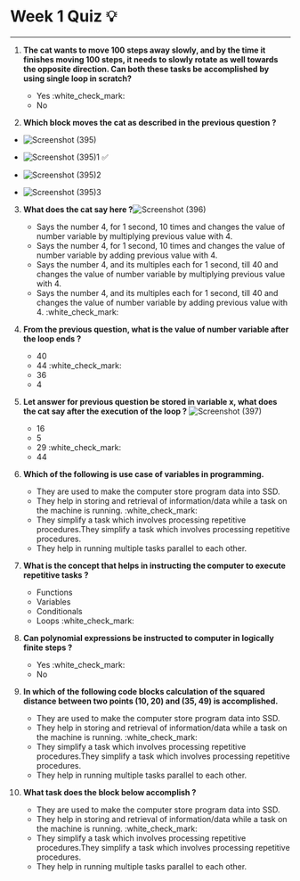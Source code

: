 # Week 1 Quiz :bulb:
***

1. **The cat wants to move 100 steps away slowly, and by the time it finishes moving 100 steps, it needs to slowly rotate as well towards the opposite direction. Can both these tasks be accomplished by using single loop in scratch?**
   <ul>
      <li style="list-style-type: circle;">Yes :white_check_mark:</li>
      <li style="list-style-type: circle;">No</li>
   </ul>

2. **Which block moves the cat as described in the previous question ?**
  - ![Screenshot (395)](https://github.com/user-attachments/assets/41b2bf52-cc87-4896-a98b-819de8938fa9)

  - ![Screenshot (395)1](https://github.com/user-attachments/assets/66c0ce7d-32cb-468b-9b1d-d18159757b3b) :white_check_mark:

  - ![Screenshot (395)2](https://github.com/user-attachments/assets/02d3036a-c9d8-4fb4-9f23-96e21433b630)

  - ![Screenshot (395)3](https://github.com/user-attachments/assets/04987fd2-b47a-426e-82f3-8291c19770b5)

3. **What does the cat say here ?**![Screenshot (396)](https://github.com/user-attachments/assets/79f45be0-4238-4362-ae8e-3cd52b88cd5b)
   <ul>
      <li style="list-style-type: circle;">Says the number 4, for 1 second, 10 times and changes the value of number variable by multiplying previous value with 4. </li>
      <li style="list-style-type: circle;">Says the number 4, for 1 second, 10 times and changes the value of number variable by adding previous value with 4.</li>
      <li style="list-style-type: circle;">Says the number 4, and its multiples each for 1 second, till 40 and changes the value of number variable by multiplying previous value with 4.</li>
      <li style="list-style-type: circle;">Says the number 4, and its multiples each for 1 second, till 40 and changes the value of number variable by adding previous value with 4. :white_check_mark:</li> 
   </ul>

4. **From the previous question, what is the value of number variable after the loop ends ?**
   <ul>
      <li style="list-style-type: circle;">40 </li>
      <li style="list-style-type: circle;">44 :white_check_mark:</li>
      <li style="list-style-type: circle;">36</li>
      <li style="list-style-type: circle;">4 </li>
   </ul>

5. **Let answer for previous question be stored in variable x, what does the cat say after the execution of the loop ?**
   ![Screenshot (397)](https://github.com/user-attachments/assets/0ae62837-52cf-4463-b96d-32ca6655d50a)
   <ul>
      <li style="list-style-type: circle;">16 </li>
      <li style="list-style-type: circle;">5 </li>
      <li style="list-style-type: circle;">29 :white_check_mark:</li>
      <li style="list-style-type: circle;">44 </li>
   </ul>

6. **Which of the following is use case of variables in programming.**
   <ul>
      <li style="list-style-type: circle;">They are used to make the computer store program data into SSD.</li>
      <li style="list-style-type: circle;">They help in storing and retrieval of information/data while a task on the machine is running. :white_check_mark:</li>
      <li style="list-style-type: circle;">They simplify a task which involves processing repetitive procedures.They simplify a task which involves processing repetitive procedures.</li>
      <li style="list-style-type: circle;">They help in running multiple tasks parallel to each other.</li>
   </ul>

7. **What is the concept that helps in instructing the computer to execute repetitive tasks ?**
   <ul>
      <li style="list-style-type: circle;">Functions</li>
      <li style="list-style-type: circle;">Variables</li>
      <li style="list-style-type: circle;">Conditionals</li>
      <li style="list-style-type: circle;">Loops :white_check_mark:</li>
   </ul>

8. **Can polynomial expressions be instructed to computer in logically finite steps ?**
   <ul>
      <li style="list-style-type: circle;">Yes :white_check_mark:</li>
      <li style="list-style-type: circle;">No </li>
   </ul>

9. **In which of the following code blocks calculation of the squared distance between two points (10, 20) and (35, 49) is accomplished.**
   <ul>
      <li style="list-style-type: circle;">They are used to make the computer store program data into SSD.</li>
      <li style="list-style-type: circle;">They help in storing and retrieval of information/data while a task on the machine is running. :white_check_mark:</li>
      <li style="list-style-type: circle;">They simplify a task which involves processing repetitive procedures.They simplify a task which involves processing repetitive procedures.</li>
      <li style="list-style-type: circle;">They help in running multiple tasks parallel to each other.</li>
   </ul>

10. **What task does the block below accomplish ?**
    <ul>
      <li style="list-style-type: circle;">They are used to make the computer store program data into SSD.</li>
      <li style="list-style-type: circle;">They help in storing and retrieval of information/data while a task on the machine is running. :white_check_mark:</li>
      <li style="list-style-type: circle;">They simplify a task which involves processing repetitive procedures.They simplify a task which involves processing repetitive procedures.</li>
      <li style="list-style-type: circle;">They help in running multiple tasks parallel to each other.</li>
    </ul>
